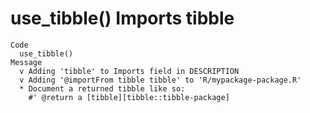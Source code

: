 # use_tibble() Imports tibble

    Code
      use_tibble()
    Message
      v Adding 'tibble' to Imports field in DESCRIPTION
      v Adding '@importFrom tibble tibble' to 'R/mypackage-package.R'
      * Document a returned tibble like so:
        #' @return a [tibble][tibble::tibble-package]

